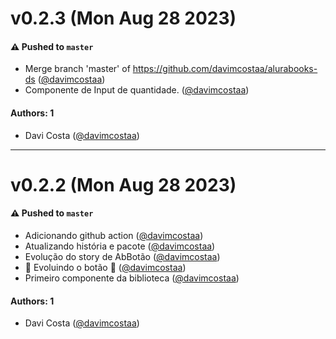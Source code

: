 # v0.2.3 (Mon Aug 28 2023)

#### ⚠️ Pushed to `master`

- Merge branch 'master' of https://github.com/davimcostaa/alurabooks-ds ([@davimcostaa](https://github.com/davimcostaa))
- Componente de Input de quantidade. ([@davimcostaa](https://github.com/davimcostaa))

#### Authors: 1

- Davi Costa ([@davimcostaa](https://github.com/davimcostaa))

---

# v0.2.2 (Mon Aug 28 2023)

#### ⚠️ Pushed to `master`

- Adicionando github action ([@davimcostaa](https://github.com/davimcostaa))
- Atualizando história e pacote ([@davimcostaa](https://github.com/davimcostaa))
- Evolução do story de AbBotão ([@davimcostaa](https://github.com/davimcostaa))
- :rocket: Evoluindo o botão :rocket: ([@davimcostaa](https://github.com/davimcostaa))
- Primeiro componente da biblioteca ([@davimcostaa](https://github.com/davimcostaa))

#### Authors: 1

- Davi Costa ([@davimcostaa](https://github.com/davimcostaa))
